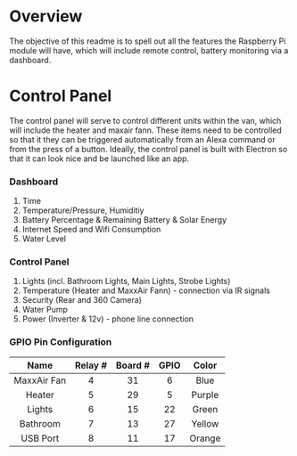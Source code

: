 # Overview
The objective of this readme is to spell out all the features the Raspberry Pi module will have, which will include remote control, battery monitoring via a dashboard. 

# Control Panel
The control panel will serve to control different units within the van, which will include the heater and maxair fann. These items need to be controlled so that it they can be triggered automatically from an Alexa command or from the press of a button. Ideally, the control panel is built with Electron so that it can look nice and be launched like an app. 


### Dashboard

1) Time
2) Temperature/Pressure, Humiditiy 
3) Battery Percentage & Remaining Battery & Solar Energy
4) Internet Speed and Wifi Consumption
5) Water Level

### Control Panel

1) Lights (incl. Bathroom Lights, Main Lights, Strobe Lights)
2) Temperature (Heater and MaxxAir Fann) - connection via IR signals
3) Security (Rear and 360 Camera)
4) Water Pump
5) Power (Inverter & 12v) - phone line connection


### GPIO Pin Configuration


| Name | Relay #  |  Board #     |  GPIO | Color 
|:----------:|:-------------:|:------:|:------:|:------:|
| MaxxAir Fan| 4 | 31 | 6 | Blue|
| Heater| 5 | 29 | 5 | Purple|
| Lights| 6 | 15 | 22 | Green|
| Bathroom | 7 | 13 | 27 | Yellow|
| USB Port| 8 | 11 | 17 | Orange|

